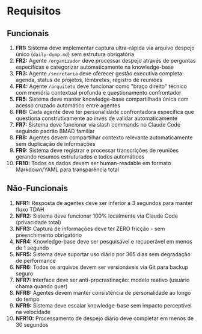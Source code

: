 # Requisitos

## Funcionais

1. **FR1:** Sistema deve implementar captura ultra-rápida via arquivo despejo único (`daily-dump.md`) sem estrutura obrigatória
2. **FR2:** Agente `/organizador` deve processar despejo através de perguntas específicas e categorizar automaticamente na knowledge-base
3. **FR3:** Agente `/secretaria` deve oferecer gestão executiva completa: agenda, status de projetos, lembretes, registro de reuniões
4. **FR4:** Agente `/arquiteto` deve funcionar como "braço direito" técnico com memória contextual profunda e questionamento confrontador
5. **FR5:** Sistema deve manter knowledge-base compartilhada única com acesso cruzado automático entre agentes
6. **FR6:** Cada agente deve ter personalidade confrontadora específica que questiona construtivamente ao invés de validar automaticamente
7. **FR7:** Sistema deve funcionar via slash commands no Claude Code seguindo padrão BMAD familiar
8. **FR8:** Agentes devem compartilhar contexto relevante automaticamente sem duplicação de informações
9. **FR9:** Sistema deve registrar e processar transcrições de reuniões gerando resumos estruturados e todos automáticos
10. **FR10:** Todos os dados devem ser human-readable em formato Markdown/YAML para transparência total

## Não-Funcionais

1. **NFR1:** Resposta de agentes deve ser inferior a 3 segundos para manter fluxo TDAH
2. **NFR2:** Sistema deve funcionar 100% localmente via Claude Code (privacidade total)
3. **NFR3:** Captura de informações deve ter ZERO fricção - sem preenchimento obrigatório
4. **NFR4:** Knowledge-base deve ser pesquisável e recuperável em menos de 1 segundo
5. **NFR5:** Sistema deve suportar uso diário por 365 dias sem degradação de performance
6. **NFR6:** Todos os arquivos devem ser versionáveis via Git para backup seguro
7. **NFR7:** Interface deve ser anti-procrastinação: modelo reativo (usuário chama quando quer)
8. **NFR8:** Agentes devem manter consistência de personalidade ao longo do tempo
9. **NFR9:** Sistema deve escalar knowledge-base sem impacto perceptível na velocidade
10. **NFR10:** Processamento de despejo diário deve completar em menos de 30 segundos
